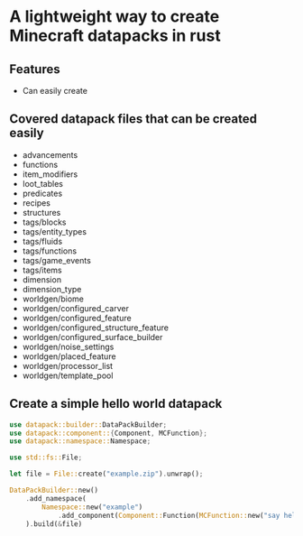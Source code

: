 # A lightweight way to create Minecraft datapacks in rust

## Features
- Can easily create 

## Covered datapack files that can be created easily
- advancements
- functions
- item_modifiers
- loot_tables
- predicates
- recipes
- structures
- tags/blocks
- tags/entity_types
- tags/fluids
- tags/functions
- tags/game_events
- tags/items
- dimension
- dimension_type
- worldgen/biome
- worldgen/configured_carver
- worldgen/configured_feature
- worldgen/configured_structure_feature
- worldgen/configured_surface_builder
- worldgen/noise_settings
- worldgen/placed_feature
- worldgen/processor_list
- worldgen/template_pool

## Create a simple hello world datapack

```rust
use datapack::builder::DataPackBuilder;
use datapack::component::{Component, MCFunction};
use datapack::namespace::Namespace;

use std::fs::File;

let file = File::create("example.zip").unwrap();

DataPackBuilder::new()
    .add_namespace(
        Namespace::new("example")
            .add_component(Component::Function(MCFunction::new("say hello world", "hello", true, false)))
    ).build(&file)
```